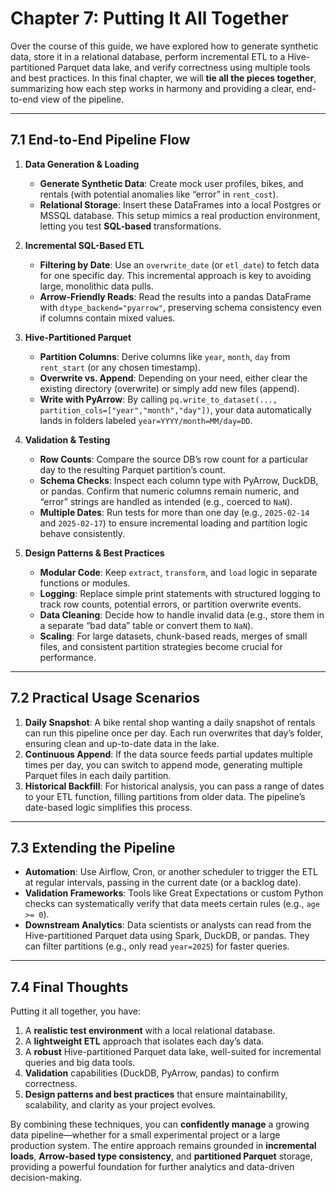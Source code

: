 # **Chapter 7: Putting It All Together**

Over the course of this guide, we have explored how to generate synthetic data, store it in a relational database, perform incremental ETL to a Hive-partitioned Parquet data lake, and verify correctness using multiple tools and best practices. In this final chapter, we will **tie all the pieces together**, summarizing how each step works in harmony and providing a clear, end-to-end view of the pipeline.

---

## **7.1 End-to-End Pipeline Flow**

1. **Data Generation & Loading**  
   - **Generate Synthetic Data**: Create mock user profiles, bikes, and rentals (with potential anomalies like “error” in `rent_cost`).  
   - **Relational Storage**: Insert these DataFrames into a local Postgres or MSSQL database. This setup mimics a real production environment, letting you test **SQL-based** transformations.

2. **Incremental SQL-Based ETL**  
   - **Filtering by Date**: Use an `overwrite_date` (or `etl_date`) to fetch data for one specific day. This incremental approach is key to avoiding large, monolithic data pulls.  
   - **Arrow-Friendly Reads**: Read the results into a pandas DataFrame with `dtype_backend="pyarrow"`, preserving schema consistency even if columns contain mixed values.

3. **Hive-Partitioned Parquet**  
   - **Partition Columns**: Derive columns like `year`, `month`, `day` from `rent_start` (or any chosen timestamp).  
   - **Overwrite vs. Append**: Depending on your need, either clear the existing directory (overwrite) or simply add new files (append).  
   - **Write with PyArrow**: By calling `pq.write_to_dataset(..., partition_cols=["year","month","day"])`, your data automatically lands in folders labeled `year=YYYY/month=MM/day=DD`.

4. **Validation & Testing**  
   - **Row Counts**: Compare the source DB’s row count for a particular day to the resulting Parquet partition’s count.  
   - **Schema Checks**: Inspect each column type with PyArrow, DuckDB, or pandas. Confirm that numeric columns remain numeric, and “error” strings are handled as intended (e.g., coerced to `NaN`).  
   - **Multiple Dates**: Run tests for more than one day (e.g., `2025-02-14` and `2025-02-17`) to ensure incremental loading and partition logic behave consistently.

5. **Design Patterns & Best Practices**  
   - **Modular Code**: Keep `extract`, `transform`, and `load` logic in separate functions or modules.  
   - **Logging**: Replace simple print statements with structured logging to track row counts, potential errors, or partition overwrite events.  
   - **Data Cleaning**: Decide how to handle invalid data (e.g., store them in a separate “bad data” table or convert them to `NaN`).  
   - **Scaling**: For large datasets, chunk-based reads, merges of small files, and consistent partition strategies become crucial for performance.

---

## **7.2 Practical Usage Scenarios**

1. **Daily Snapshot**: A bike rental shop wanting a daily snapshot of rentals can run this pipeline once per day. Each run overwrites that day’s folder, ensuring clean and up-to-date data in the lake.  
2. **Continuous Append**: If the data source feeds partial updates multiple times per day, you can switch to append mode, generating multiple Parquet files in each daily partition.  
3. **Historical Backfill**: For historical analysis, you can pass a range of dates to your ETL function, filling partitions from older data. The pipeline’s date-based logic simplifies this process.

---

## **7.3 Extending the Pipeline**

- **Automation**: Use Airflow, Cron, or another scheduler to trigger the ETL at regular intervals, passing in the current date (or a backlog date).  
- **Validation Frameworks**: Tools like Great Expectations or custom Python checks can systematically verify that data meets certain rules (e.g., `age >= 0`).  
- **Downstream Analytics**: Data scientists or analysts can read from the Hive-partitioned Parquet data using Spark, DuckDB, or pandas. They can filter partitions (e.g., only read `year=2025`) for faster queries.

---

## **7.4 Final Thoughts**

Putting it all together, you have:

1. A **realistic test environment** with a local relational database.  
2. A **lightweight ETL** approach that isolates each day’s data.  
3. A **robust** Hive-partitioned Parquet data lake, well-suited for incremental queries and big data tools.  
4. **Validation** capabilities (DuckDB, PyArrow, pandas) to confirm correctness.  
5. **Design patterns and best practices** that ensure maintainability, scalability, and clarity as your project evolves.

By combining these techniques, you can **confidently manage** a growing data pipeline—whether for a small experimental project or a large production system. The entire approach remains grounded in **incremental loads**, **Arrow-based type consistency**, and **partitioned Parquet** storage, providing a powerful foundation for further analytics and data-driven decision-making.